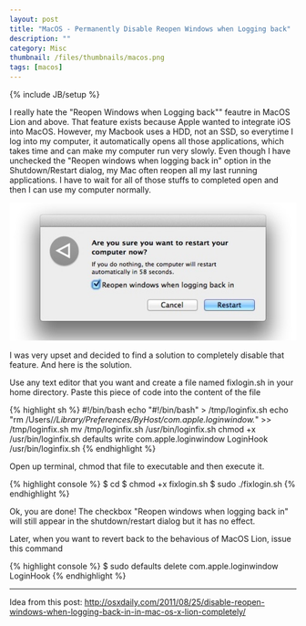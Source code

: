 ```yaml
---
layout: post
title: "MacOS - Permanently Disable Reopen Windows when Logging back"
description: ""
category: Misc
thumbnail: /files/thumbnails/macos.png
tags: [macos]
---
```

{% include JB/setup %}

I really hate the "Reopen Windows when Logging back"" feautre in MacOS Lion and
above. That feature exists because Apple wanted to integrate iOS into MacOS.
However, my Macbook uses a HDD, not an SSD, so everytime I log into my computer,
it automatically opens all those applications, which takes time and can make my
computer run very slowly. Even though I have unchecked the "Reopen windows when
logging back in" option in the Shutdown/Restart dialog, my Mac often reopen all
my last running applications. I have to wait for all of those stuffs to
completed open and then I can use my computer normally.

![Restart Dialog](/files/2013-04-03-macos-permanently-disable-reopen-windows-when-logging-back/disable-reopen-windows.jpg)

<!-- more -->

I was very upset and decided to find a solution to completely disable that
feature. And here is the solution.

Use any text editor that you want and create a file named fixlogin.sh in your
home directory. Paste this piece of code into the content of the file

{% highlight sh %}
#!/bin/bash
echo "#!/bin/bash" > /tmp/loginfix.sh
echo "rm /Users/*/Library/Preferences/ByHost/com.apple.loginwindow.*" >> /tmp/loginfix.sh
mv /tmp/loginfix.sh /usr/bin/loginfix.sh
chmod +x /usr/bin/loginfix.sh
defaults write com.apple.loginwindow LoginHook /usr/bin/loginfix.sh
{% endhighlight %}

Open up terminal, chmod that file to executable and then execute it.

{% highlight console %}
$ cd
$ chmod +x fixlogin.sh
$ sudo ./fixlogin.sh
{% endhighlight %}

Ok, you are done! The checkbox "Reopen windows when logging back in" will still
appear in the shutdown/restart dialog but it has no effect.

Later, when you want to revert back to the behavious of MacOS Lion, issue this
command

{% highlight console %}
$ sudo defaults delete com.apple.loginwindow LoginHook
{% endhighlight %}

----------

Idea from this post: <http://osxdaily.com/2011/08/25/disable-reopen-windows-when-logging-back-in-in-mac-os-x-lion-completely/>
